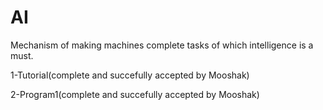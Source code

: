 # AI
Mechanism of making machines complete tasks of which intelligence is a must.

1-Tutorial(complete and succefully accepted by Mooshak)

2-Program1(complete and succefully accepted by Mooshak)


